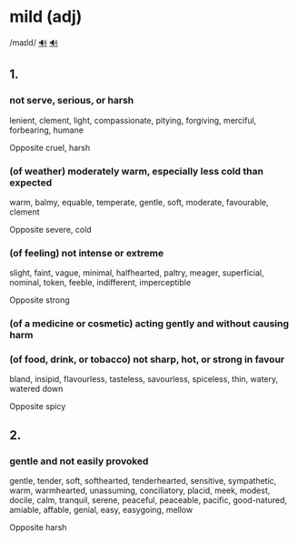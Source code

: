 # mild (adj)

/maɪld/ [🔊](https://www.oxfordlearnersdictionaries.com/media/english/uk_pron/m/mil/mild_/mild__gb_1.mp3) [🔊](https://www.oxfordlearnersdictionaries.com/media/english/us_pron/m/mil/mild_/mild__us_1.mp3)

## 1.

### not serve, serious, or harsh

lenient, clement, light, compassionate, pitying, forgiving, merciful, forbearing, humane

Opposite cruel, harsh

### (of weather) moderately warm, especially less cold than expected

warm, balmy, equable, temperate, gentle, soft, moderate, favourable, clement

Opposite severe, cold

### (of feeling) not intense or extreme

slight, faint, vague, minimal, halfhearted, paltry, meager, superficial, nominal, token, feeble, indifferent, imperceptible

Opposite strong

### (of a medicine or cosmetic) acting gently and without causing harm

### (of food, drink, or tobacco) not sharp, hot, or strong in favour

bland, insipid, flavourless, tasteless, savourless, spiceless, thin, watery, watered down

Opposite spicy

## 2.

### gentle and not easily provoked

gentle, tender, soft, softhearted, tenderhearted, sensitive, sympathetic, warm, warmhearted, unassuming, conciliatory, placid, meek, modest, docile, calm, tranquil, serene, peaceful, peaceable, pacific, good-natured, amiable, affable, genial, easy, easygoing, mellow

Opposite harsh